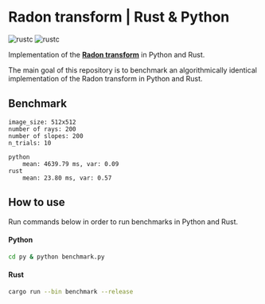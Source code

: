 # **Radon transform** | Rust & Python
![rustc](https://img.shields.io/badge/rustc-1.61.0-important)
![rustc](https://img.shields.io/badge/python-3.9-normal)  

Implementation of the **[Radon transform](https://backend.orbit.dtu.dk/ws/portalfiles/portal/5529668/Binder1.pdf)** in Python and Rust.

The main goal of this repository is to benchmark an algorithmically identical implementation of the Radon transform in Python and Rust.

## **Benchmark**

```
image_size: 512x512
number of rays: 200
number of slopes: 200
n_trials: 10

python
    mean: 4639.79 ms, var: 0.09
rust
    mean: 23.80 ms, var: 0.57
```

## **How to use**
Run commands below in order to run benchmarks in Python and Rust.
#### Python
```bash
cd py & python benchmark.py
```

#### Rust
```bash
cargo run --bin benchmark --release
```